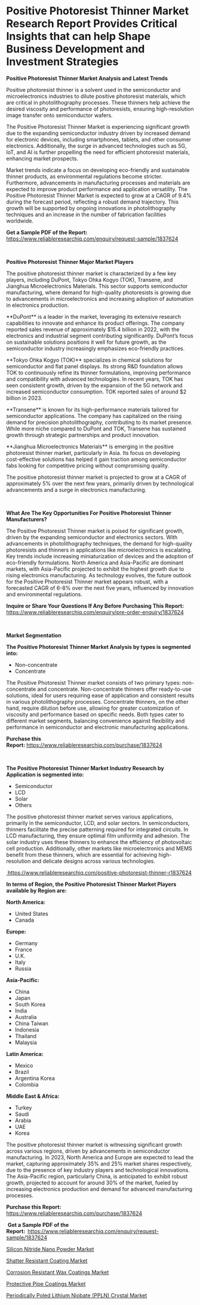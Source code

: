 <p><h1>Positive Photoresist Thinner Market Research Report Provides Critical Insights that can help Shape Business Development and Investment Strategies</h1></p><p><strong>Positive Photoresist Thinner Market Analysis and Latest Trends</strong></p>
<p><p>Positive photoresist thinner is a solvent used in the semiconductor and microelectronics industries to dilute positive photoresist materials, which are critical in photolithography processes. These thinners help achieve the desired viscosity and performance of photoresists, ensuring high-resolution image transfer onto semiconductor wafers. </p><p>The Positive Photoresist Thinner Market is experiencing significant growth due to the expanding semiconductor industry driven by increased demand for electronic devices, including smartphones, tablets, and other consumer electronics. Additionally, the surge in advanced technologies such as 5G, IoT, and AI is further propelling the need for efficient photoresist materials, enhancing market prospects. </p><p>Market trends indicate a focus on developing eco-friendly and sustainable thinner products, as environmental regulations become stricter. Furthermore, advancements in manufacturing processes and materials are expected to improve product performance and application versatility. The Positive Photoresist Thinner Market is expected to grow at a CAGR of 9.4% during the forecast period, reflecting a robust demand trajectory. This growth will be supported by ongoing innovations in photolithography techniques and an increase in the number of fabrication facilities worldwide.</p></p>
<p><strong>Get a Sample PDF of the Report:&nbsp;</strong> <a href="https://www.reliableresearchiq.com/enquiry/request-sample/1837624?utm_campaign=1896&utm_medium=2&utm_source=Github&utm_content=ia&utm_term=03042025&utm_id=positive-photoresist-thinner">https://www.reliableresearchiq.com/enquiry/request-sample/1837624</a></p>
<p>&nbsp;</p>
<p><strong>Positive Photoresist Thinner Major Market Players</strong></p>
<p><p>The positive photoresist thinner market is characterized by a few key players, including DuPont, Tokyo Ohka Kogyo (TOK), Transene, and Jianghua Microelectronics Materials. This sector supports semiconductor manufacturing, where demand for high-quality photoresists is growing due to advancements in microelectronics and increasing adoption of automation in electronics production.</p><p>**DuPont** is a leader in the market, leveraging its extensive research capabilities to innovate and enhance its product offerings. The company reported sales revenue of approximately $15.4 billion in 2022, with the electronics and industrial segment contributing significantly. DuPont’s focus on sustainable solutions positions it well for future growth, as the semiconductor industry increasingly emphasizes eco-friendly practices.</p><p>**Tokyo Ohka Kogyo (TOK)** specializes in chemical solutions for semiconductor and flat panel displays. Its strong R&D foundation allows TOK to continuously refine its thinner formulations, improving performance and compatibility with advanced technologies. In recent years, TOK has seen consistent growth, driven by the expansion of the 5G network and increased semiconductor consumption. TOK reported sales of around $2 billion in 2023.</p><p>**Transene** is known for its high-performance materials tailored for semiconductor applications. The company has capitalized on the rising demand for precision photolithography, contributing to its market presence. While more niche compared to DuPont and TOK, Transene has sustained growth through strategic partnerships and product innovation.</p><p>**Jianghua Microelectronics Materials** is emerging in the positive photoresist thinner market, particularly in Asia. Its focus on developing cost-effective solutions has helped it gain traction among semiconductor fabs looking for competitive pricing without compromising quality.</p><p>The positive photoresist thinner market is projected to grow at a CAGR of approximately 5% over the next few years, primarily driven by technological advancements and a surge in electronics manufacturing.</p></p>
<p>&nbsp;</p>
<p><strong>What Are The Key Opportunities For Positive Photoresist Thinner Manufacturers?</strong></p>
<p><p>The Positive Photoresist Thinner market is poised for significant growth, driven by the expanding semiconductor and electronics sectors. With advancements in photolithography techniques, the demand for high-quality photoresists and thinners in applications like microelectronics is escalating. Key trends include increasing miniaturization of devices and the adoption of eco-friendly formulations. North America and Asia-Pacific are dominant markets, with Asia-Pacific projected to exhibit the highest growth due to rising electronics manufacturing. As technology evolves, the future outlook for the Positive Photoresist Thinner market appears robust, with a forecasted CAGR of 6-8% over the next five years, influenced by innovation and environmental regulations.</p></p>
<p><strong>Inquire or Share Your Questions If Any Before Purchasing This Report:</strong> <a href="https://www.reliableresearchiq.com/enquiry/pre-order-enquiry/1837624?utm_campaign=1896&utm_medium=2&utm_source=Github&utm_content=ia&utm_term=03042025&utm_id=positive-photoresist-thinner">https://www.reliableresearchiq.com/enquiry/pre-order-enquiry/1837624</a></p>
<p>&nbsp;</p>
<p><strong>Market Segmentation</strong></p>
<p><strong>The Positive Photoresist Thinner Market Analysis by types is segmented into:</strong></p>
<p><ul><li>Non-concentrate</li><li>Concentrate</li></ul></p>
<p><p>The Positive Photoresist Thinner market consists of two primary types: non-concentrate and concentrate. Non-concentrate thinners offer ready-to-use solutions, ideal for users requiring ease of application and consistent results in various photolithography processes. Concentrate thinners, on the other hand, require dilution before use, allowing for greater customization of viscosity and performance based on specific needs. Both types cater to different market segments, balancing convenience against flexibility and performance in semiconductor and electronic manufacturing applications.</p></p>
<p><strong>Purchase this Report:&nbsp;</strong><a href="https://www.reliableresearchiq.com/purchase/1837624?utm_campaign=1896&utm_medium=2&utm_source=Github&utm_content=ia&utm_term=03042025&utm_id=positive-photoresist-thinner">https://www.reliableresearchiq.com/purchase/1837624</a></p>
<p>&nbsp;</p>
<p><strong>The Positive Photoresist Thinner Market Industry Research by Application is segmented into:</strong></p>
<p><ul><li>Semiconductor</li><li>LCD</li><li>Solar</li><li>Others</li></ul></p>
<p><p>The positive photoresist thinner market serves various applications, primarily in the semiconductor, LCD, and solar sectors. In semiconductors, thinners facilitate the precise patterning required for integrated circuits. In LCD manufacturing, they ensure optimal film uniformity and adhesion. The solar industry uses these thinners to enhance the efficiency of photovoltaic cell production. Additionally, other markets like microelectronics and MEMS benefit from these thinners, which are essential for achieving high-resolution and delicate designs across various technologies.</p></p>
<p><a href="https://www.reliableresearchiq.com/positive-photoresist-thinner-r1837624?utm_campaign=1896&utm_medium=2&utm_source=Github&utm_content=ia&utm_term=03042025&utm_id=positive-photoresist-thinner">&nbsp;https://www.reliableresearchiq.com/positive-photoresist-thinner-r1837624</a></p>
<p><strong>In terms of Region, the Positive Photoresist Thinner Market Players available by Region are:</strong></p>
<p>
    <p> <strong> North America: </strong>
        <ul>
            <li>United States</li>
            <li>Canada</li>
        </ul>
        </p> 
    <p> <strong> Europe: </strong>
        <ul>
            <li>Germany</li>
            <li>France</li>
            <li>U.K.</li>
            <li>Italy</li>
            <li>Russia</li>
        </ul>
        </p> 
    <p> <strong> Asia-Pacific: </strong>
        <ul>
            <li>China</li>
            <li>Japan</li>
            <li>South Korea</li>
            <li>India</li>
            <li>Australia</li>
            <li>China Taiwan</li>
            <li>Indonesia</li>
            <li>Thailand</li>
            <li>Malaysia</li>
        </ul>
        </p> 
    <p> <strong> Latin America: </strong>
        <ul>
            <li>Mexico</li>
            <li>Brazil</li>
            <li>Argentina Korea</li>
            <li>Colombia</li>
        </ul>
        </p> 
    <p> <strong> Middle East & Africa: </strong>
        <ul>
            <li>Turkey</li>
            <li>Saudi</li>
            <li>Arabia</li>
            <li>UAE</li>
            <li>Korea</li>
        </ul>
    </p>
    </p>
<p><p>The positive photoresist thinner market is witnessing significant growth across various regions, driven by advancements in semiconductor manufacturing. In 2023, North America and Europe are expected to lead the market, capturing approximately 35% and 25% market shares respectively, due to the presence of key industry players and technological innovations. The Asia-Pacific region, particularly China, is anticipated to exhibit robust growth, projected to account for around 30% of the market, fueled by increasing electronics production and demand for advanced manufacturing processes.</p></p>
<p><strong>Purchase this Report: </strong><a href="https://www.reliableresearchiq.com/purchase/1837624?utm_campaign=1896&utm_medium=2&utm_source=Github&utm_content=ia&utm_term=03042025&utm_id=positive-photoresist-thinner">https://www.reliableresearchiq.com/purchase/1837624</a></p>
<p>&nbsp;<strong>Get a Sample PDF of the Report:&nbsp;&nbsp;</strong><a href="https://www.reliableresearchiq.com/enquiry/request-sample/1837624?utm_campaign=1896&utm_medium=2&utm_source=Github&utm_content=ia&utm_term=03042025&utm_id=positive-photoresist-thinner">https://www.reliableresearchiq.com/enquiry/request-sample/1837624</a></p>
<p><strong></strong></p>
<p><p><a href="https://github.com/delcirodda4f/Market-Research-Report-List-1/blob/main/silicon-nitride-nano-powder-market.md?utm_campaign=1896&utm_medium=2&utm_source=Github&utm_content=ia&utm_term=03042025&utm_id=positive-photoresist-thinner">Silicon Nitride Nano Powder Market</a></p><p><a href="https://github.com/meenafadilkh/Market-Research-Report-List-1/blob/main/shatter-resistant-coating-market.md?utm_campaign=1896&utm_medium=2&utm_source=Github&utm_content=ia&utm_term=03042025&utm_id=positive-photoresist-thinner">Shatter Resistant Coating Market</a></p><p><a href="https://github.com/gaiusmelyna/Market-Research-Report-List-1/blob/main/corrosion-resistant-wax-coatings-market.md?utm_campaign=1896&utm_medium=2&utm_source=Github&utm_content=ia&utm_term=03042025&utm_id=positive-photoresist-thinner">Corrosion Resistant Wax Coatings Market</a></p><p><a href="https://github.com/pupunhez/Market-Research-Report-List-1/blob/main/protective-pipe-coatings-market.md?utm_campaign=1896&utm_medium=2&utm_source=Github&utm_content=ia&utm_term=03042025&utm_id=positive-photoresist-thinner">Protective Pipe Coatings Market</a></p><p><a href="https://github.com/miehldobin1w/Market-Research-Report-List-1/blob/main/periodically-poled-lithium-niobate-ppln-crystal-market.md?utm_campaign=1896&utm_medium=2&utm_source=Github&utm_content=ia&utm_term=03042025&utm_id=positive-photoresist-thinner">Periodically Poled Lithium Niobate (PPLN) Crystal Market</a></p></p>